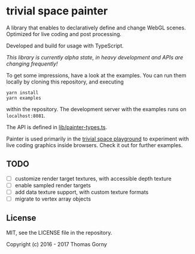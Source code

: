 # trivial space painter

A library that enables to declaratively define and change WebGL scenes.
Optimized for live coding and post processing.

Developed and build for usage with TypeScript.

_This library is currently alpha state, in heavy development and APIs are changing frequently!_

To get some impressions, have a look at the examples. You can run them locally by cloning this repository,
and executing

    yarn install
    yarn examples

within the repository. The development server with the examples runs on `localhost:8081`.

The API is defined in [lib/painter-types.ts](https://github.com/trivial-space/painter/blob/master/lib/painter-types.ts).

Painter is used primarily in the [trivial space playground](https://github.com/trivial-space/playground) to experiment with live coding graphics inside browsers. Check it out for further examples.

## TODO

- [ ] customize render target textures, with accessible depth texture
- [ ] enable sampled render targets
- [ ] add data texture support, with custom texture formats
- [ ] migrate to vertex array objects

## License

MIT, see the LICENSE file in the repository.

Copyright (c) 2016 - 2017 Thomas Gorny
